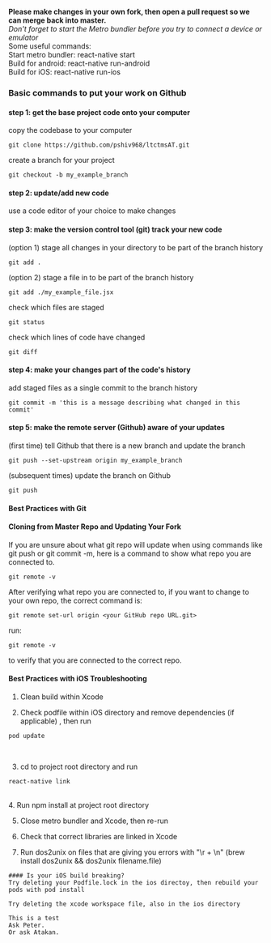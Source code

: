 <b>Please make changes in your own fork, then open a pull request so we can merge back into master.</b>
<br>
*Don't forget to start the Metro bundler before you try to connect a device or emulator*<br>
Some useful commands:<br>
Start metro bundler: react-native start<br>
Build for android: react-native run-android<br>
Build for iOS: react-native run-ios<br>

### Basic commands to put your work on Github

#### step 1: get the base project code onto your computer
copy the codebase to your computer
```
git clone https://github.com/pshiv968/ltctmsAT.git
```

create a branch for your project
```
git checkout -b my_example_branch
```

#### step 2: update/add new code
use a code editor of your choice to make changes

#### step 3: make the version control tool (git) track your new code
(option 1) stage all changes in your directory to be part of the branch history
```
git add .
```

(option 2) stage a file in to be part of the branch history
```
git add ./my_example_file.jsx
```

check which files are staged
```
git status
```

check which lines of code have changed
```
git diff
```

#### step 4: make your changes part of the code's history
add staged files as a single commit to the branch history
```
git commit -m 'this is a message describing what changed in this commit'
```

#### step 5: make the remote server (Github) aware of your updates
(first time) tell Github that there is a new branch and update the branch
```
git push --set-upstream origin my_example_branch
```

(subsequent times) update the branch on Github
```
git push
```
#### Best Practices with Git

#### Cloning from Master Repo and Updating Your Fork

If you are unsure about what git repo will update when using commands like
git push or git commit -m, here is a command to show what repo you are connected to.

```
git remote -v
```

After verifying what repo you are connected to, if you want to change to your own repo,
the correct command is: 
```
git remote set-url origin <your GitHub repo URL.git> 
```
run:
```  
git remote -v 
```
to verify that you are connected to the correct repo.


#### Best Practices with iOS Troubleshooting

1. Clean build within Xcode <br>

2. Check podfile within iOS directory and remove dependencies (if applicable) , then run 
```
pod update
```
 <br>

3. cd to project root directory and run 
```
react-native link
``` 
<br>
4. Run 
npm install
at project root directory <br>

5. Close metro bundler and Xcode, then re-run <br>

6. Check that correct libraries are linked in Xcode <br>

7. Run dos2unix on files that are giving you errors with "\r + \n"
(brew install dos2unix && dos2unix filename.file)

```
#### Is your iOS build breaking?
Try deleting your Podfile.lock in the ios directoy, then rebuild your pods with pod install

Try deleting the xcode workspace file, also in the ios directory

This is a test
Ask Peter.
Or ask Atakan. 
